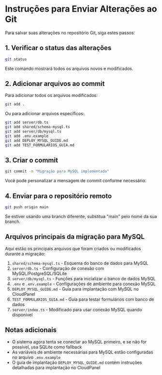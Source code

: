 # Instruções para Enviar Alterações ao Git

Para salvar suas alterações no repositório Git, siga estes passos:

## 1. Verificar o status das alterações

```bash
git status
```

Este comando mostrará todos os arquivos novos e modificados.

## 2. Adicionar arquivos ao commit

Para adicionar todos os arquivos modificados:

```bash
git add .
```

Ou para adicionar arquivos específicos:

```bash
git add server/db.ts
git add shared/schema-mysql.ts
git add server/db/mysql.ts
git add .env.example
git add DEPLOY_MYSQL_GUIDE.md
git add TEST_FORMULARIOS_GUIA.md
```

## 3. Criar o commit

```bash
git commit -m "Migração para MySQL implementada"
```

Você pode personalizar a mensagem de commit conforme necessário.

## 4. Enviar para o repositório remoto

```bash
git push origin main
```

Se estiver usando uma branch diferente, substitua "main" pelo nome da sua branch.

## Arquivos principais da migração para MySQL

Aqui estão os principais arquivos que foram criados ou modificados durante a migração:

1. `shared/schema-mysql.ts` - Esquema do banco de dados para MySQL
2. `server/db.ts` - Configuração de conexão com MySQL/PostgreSQL/SQLite
3. `server/db/mysql.ts` - Funções para inicializar o banco de dados MySQL
4. `.env` e `.env.example` - Configurações de ambiente para conexão MySQL
5. `DEPLOY_MYSQL_GUIDE.md` - Guia para implantação com MySQL no CloudPanel
6. `TEST_FORMULARIOS_GUIA.md` - Guia para testar formulários com banco de dados
7. `server/index.ts` - Modificado para usar conexão MySQL quando disponível

## Notas adicionais

- O sistema agora tenta se conectar ao MySQL primeiro, e se não for possível, usa SQLite como fallback
- As variáveis de ambiente necessárias para MySQL estão configuradas no arquivo `.env.example`
- O guia de implantação `DEPLOY_MYSQL_GUIDE.md` contém instruções detalhadas para implantação no CloudPanel